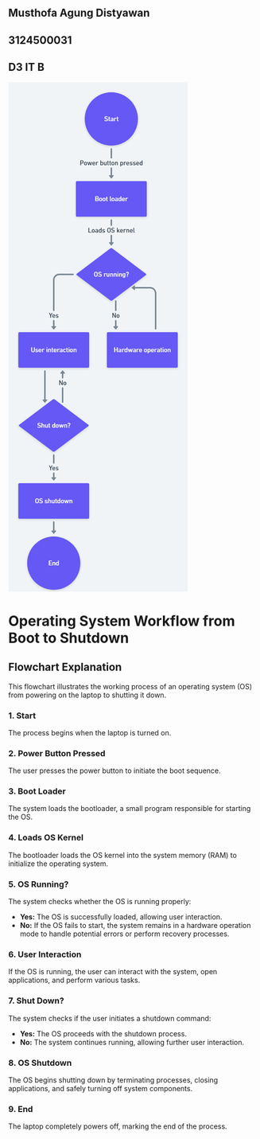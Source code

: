 ## Musthofa Agung Distyawan
## 3124500031
## D3 IT B

![image url](https://github.com/Msthfaa/SisOp_2025/blob/main/assets/Tugas3_FlowchartBootingStytem_IMG.png)
# Operating System Workflow from Boot to Shutdown

## Flowchart Explanation
This flowchart illustrates the working process of an operating system (OS) from powering on the laptop to shutting it down.

### **1. Start**
The process begins when the laptop is turned on.

### **2. Power Button Pressed**
The user presses the power button to initiate the boot sequence.

### **3. Boot Loader**
The system loads the bootloader, a small program responsible for starting the OS.

### **4. Loads OS Kernel**
The bootloader loads the OS kernel into the system memory (RAM) to initialize the operating system.

### **5. OS Running?**
The system checks whether the OS is running properly:
   - **Yes:** The OS is successfully loaded, allowing user interaction.
   - **No:** If the OS fails to start, the system remains in a hardware operation mode to handle potential errors or perform recovery processes.

### **6. User Interaction**
If the OS is running, the user can interact with the system, open applications, and perform various tasks.

### **7. Shut Down?**
The system checks if the user initiates a shutdown command:
   - **Yes:** The OS proceeds with the shutdown process.
   - **No:** The system continues running, allowing further user interaction.

### **8. OS Shutdown**
The OS begins shutting down by terminating processes, closing applications, and safely turning off system components.

### **9. End**
The laptop completely powers off, marking the end of the process.
